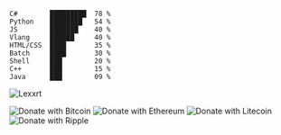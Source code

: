 ```
C#        █████████  78 %
Python    ████████   54 %
JS        ███████    40 %
Vlang     ██████     40 %
HTML/CSS  ████       35 %
Batch     ████       30 %
Shell     ███        20 %
C++       ███        15 %
Java      ███        09 %
```
<img src="https://github-readme-stats.vercel.app/api?username=Lexxrt&show_icons=true&theme=gotham" alt="Lexxrt"/>

![Donate with Bitcoin](https://en.cryptobadges.io/badge/small/bc1qk3d9c7d5newdmzzszcv9z6sdf3enqvu6c4v4qf)
![Donate with Ethereum](https://en.cryptobadges.io/badge/small/0xD182f31476C5CE28B1711261d6592D86f99e8CF1)
![Donate with Litecoin](https://en.cryptobadges.io/badge/small/LSoYzELvfkdksAK7DXLJsKEnVe3KbdHpzg)
![Donate with Ripple](https://en.cryptobadges.io/badge/small/rnVtSDWjnAGDVdP5hWigEw9aAXhT1bqpwd)
